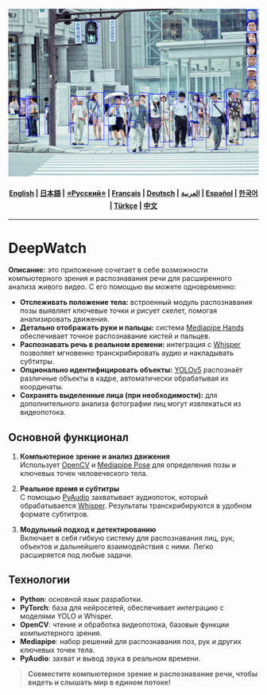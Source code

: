 ![Logo](https://github.com/Solrikk/DeepWatch/blob/main/assets/photo/photo_2024-12-13_07-09-19.jpg)

<div align="center">
  <h4>
    <a href="https://github.com/Solrikk/DeepWatch/blob/main/README.md">English</a> |
    <a href="https://github.com/Solrikk/DeepWatch/blob/main/docs/readme/README_JP.md">日本語</a> |
    <a href="https://github.com/Solrikk/DeepWatch/blob/main/docs/readme/README_RU.md">⭐Русский⭐</a> |
    <a href="https://github.com/Solrikk/DeepWatch/blob/main/docs/readme/README_FR.md">Français</a> |
    <a href="https://github.com/Solrikk/DeepWatch/blob/main/docs/readme/README_GE.md">Deutsch</a> |
    <a href="https://github.com/Solrikk/DeepWatch/blob/main/docs/readme/README_AR.md">العربية</a> |
    <a href="https://github.com/Solrikk/DeepWatch/blob/main/docs/readme/README_ES.md">Español</a> |
    <a href="https://github.com/Solrikk/DeepWatch/blob/main/docs/readme/README_KR.md">한국어</a> |
    <a href="https://github.com/Solrikk/DeepWatch/blob/main/docs/readme/README_TR.md">Türkçe</a> |
    <a href="https://github.com/Solrikk/DeepWatch/blob/main/docs/readme/README_CN.md">中文</a>
  </h4>
</div>

-----------------

# DeepWatch

**Описание:** это приложение сочетает в себе возможности компьютерного зрения и распознавания речи для расширенного анализа живого видео. С его помощью вы можете одновременно:

- **Отслеживать положение тела:** встроенный модуль распознавания позы выявляет ключевые точки и рисует скелет, помогая анализировать движения.
- **Детально отображать руки и пальцы:** система [Mediapipe Hands](https://google.github.io/mediapipe/solutions/hands) обеспечивает точное распознавание кистей и пальцев.
- **Распознавать речь в реальном времени:** интеграция с [Whisper](https://github.com/openai/whisper) позволяет мгновенно транскрибировать аудио и накладывать субтитры.
- **Опционально идентифицировать объекты:** [YOLOv5](https://github.com/ultralytics/yolov5) распознаёт различные объекты в кадре, автоматически обрабатывая их координаты.
- **Сохранять выделенные лица (при необходимости):** для дополнительного анализа фотографии лиц могут извлекаться из видеопотока.

## Основной функционал

1. **Компьютерное зрение и анализ движения**  
   Использует [OpenCV](https://opencv.org/) и [Mediapipe Pose](https://google.github.io/mediapipe/solutions/pose) для определения позы и ключевых точек человеческого тела.

2. **Реальное время и субтитры**  
   С помощью [PyAudio](https://people.csail.mit.edu/hubert/pyaudio/) захватывает аудиопоток, который обрабатывается [Whisper](https://github.com/openai/whisper). Результаты транскрибируются в удобном формате субтитров.

3. **Модульный подход к детектированию**  
   Включает в себя гибкую систему для распознавания лиц, рук, объектов и дальнейшего взаимодействия с ними. Легко расширяется под любые задачи.

## Технологии

- **Python**: основной язык разработки.
- **PyTorch**: база для нейросетей, обеспечивает интеграцию с моделями YOLO и Whisper.
- **OpenCV**: чтение и обработка видеопотока, базовые функции компьютерного зрения.
- **Mediapipe**: набор решений для распознавания поз, рук и других ключевых точек тела.
- **PyAudio**: захват и вывод звука в реальном времени.

> **Совместите компьютерное зрение и распознавание речи, чтобы видеть и слышать мир в едином потоке!**

